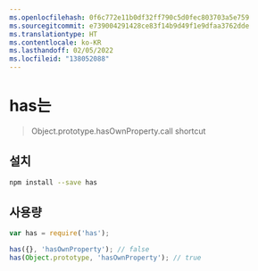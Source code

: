 ```yaml
---
ms.openlocfilehash: 0f6c772e11b0df32ff790c5d0fec803703a5e759
ms.sourcegitcommit: e739004291428ce83f14b9d49f1e9dfaa3762dde
ms.translationtype: HT
ms.contentlocale: ko-KR
ms.lasthandoff: 02/05/2022
ms.locfileid: "138052088"
---
```

# <a name="has"></a>has는

> Object.prototype.hasOwnProperty.call shortcut

## <a name="installation"></a>설치

```sh
npm install --save has
```

## <a name="usage"></a>사용량

```js
var has = require('has');

has({}, 'hasOwnProperty'); // false
has(Object.prototype, 'hasOwnProperty'); // true
```

